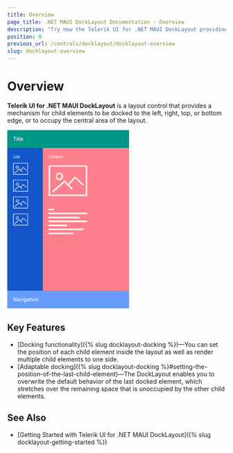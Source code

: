 ```yaml
---
title: Overview
page_title: .NET MAUI DockLayout Documentation - Overview
description: "Try now the Telerik UI for .NET MAUI DockLayout providing mechanisms for child elements to be docked to various areas of the layout."
position: 0
previous_url: /controls/docklayout/docklayout-overview
slug: docklayout-overview
---
```


# Overview

**Telerik UI for .NET MAUI DockLayout** is a layout control that provides a mechanism for child elements to be docked to the left, right, top, or bottom edge, or to occupy the central area of the layout.

![RadDockLayout Overview](images/docklayout_overview.png)

## Key Features

* [Docking functionality]({% slug docklayout-docking %})&mdash;You can set the position of each child element inside the layout as well as render multiple child elements to one side.
* [Adaptable docking]({% slug docklayout-docking %}#setting-the-position-of-the-last-child-element)&mdash;The DockLayout enables you to overwrite the default behavior of the last docked element, which stretches over the remaining space that is unoccupied by the other child elements.

## See Also

- [Getting Started with Telerik UI for .NET MAUI DockLayout]({% slug docklayout-getting-started %})

